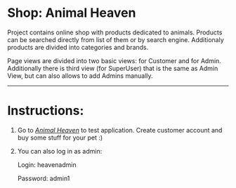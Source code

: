 # Shop: Animal Heaven

Project contains online shop with products dedicated to animals.
Products can be searched directly from list of them or by search engine. 
Additionaly products are divided into categories and brands.

Page views are divided into two basic views: for Customer and for Admin. 
Additionally there is third view (for SuperUser) 
that is the same as Admin View, but can also allows to add Admins manually.

---

# Instructions:
1. Go to [*Animal Heaven*](https://animalheaven.herokuapp.com/) to test application. Create customer account and
buy some stuff for your pet :)
2. You can also log in as admin:
    
    Login: heavenadmin
    
    Password: admin1

